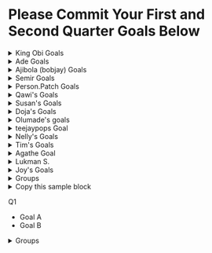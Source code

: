 # Please Commit Your First and Second Quarter Goals Below

<details>
  <summary> King Obi Goals </summary>
    Q1
  ---
  1. [Python Crash Course by Eric Matthes](https://www.amazon.com/Python-Crash-Course-2nd-Edition/dp/1593279280)
  - [Current Working] (https://github.com/King-Ob/2025_PCC)
  - 4-6 chapter per week
  - Why this book? It’s beginner-friendly and focuses on foundational programming skills in Python.
  - Project: Build a Movie Recommendation Tracker:
    - Use Python to store movie titles, genres, and ratings in a dictionary.
    - Allow users to input their favorite genres and output recommended movies from your list.

  2. [Automate the Boring Stuff with Python by Al Sweigart](https://automatetheboringstuff.com/)
  - Why this book? It introduces real-world problem-solving with Python.
  - Project: Create a Netflix Watch History Analyzer:
    - Scrape or analyze a CSV file containing movie-watching history.
    - Summarize stats like total watch time, favorite genres, and the number of movies watched per month.

Q2.
---
1. Write the Azure 400 devop exam
2. Azure pipeline
</details>


<details>
  <summary> Ade Goals </summary>

---
Jan
- Python Advanced Data Structures  ✅
- Github Actions with terraform deployment ✅
- https://6sense.com/tech/data-visualization/amazon-quicksight-market-share ✅
- AWS QuickSight ✅
- AWS Lambda - step functions ✅ (future enhancement, pass outputs)

Feb
- Azure Data Engineer fundamentals ✅
- Databricks Secrets scope ✅

Mar 
- PowerBI
- Tableau
- Snowflake
- DBT

Q2
- PySpark
- ACM Cert addition to website
- IAM project cross account access
- Thougthspot vizualization
- Powershell scripting 
- One AWS Professional Cert. (Solution Architect expires in Oct)
- Terraform cert renewal or higher cert? Vault?
- Dynatrace
- Prometheus
- Grafana 


Offset
- AWS EMR from scratch
- ArgoCD (here)[https://www.youtube.com/watch?v=B7Q-LcWK4TA]
- Complete ETL Project end to end
- Apache Kafka (In-progress - Pause)

</details>

<details>

  <summary> Ajibola (bobjay) Goals </summary>
  
---
Certified Kubernetes Administrator

Jan 

- Introduction
- Core Concepts
- Scheduling
- Logging & Monitoring
- App Lifecycle Management

Feb

- Cluster Maintenance
- Security
- Storage

March

- Networking
- Design and Install a Kubernetes Cluster
- Install "Kubernetes the Kubeadm Way"
- Troubleshooting
- Mock Exams
- CKA Certification Exam

Q2

April 

- CKAD

May

- KCNA
- AZ 104 

</details>


<details>

  <summary> Semir Goals </summary>
  
### CompTia Security+ Certification
---
Jan
- Risk Management
- Foundations of Cryptography
- Physical Security
- Identity and Account Management
- Tools of Trade

Feb
- Securing Individual Systems
- Securing the basic LAN
- Securing the wireless LANs
- Securing Virtual and Cloud Environments
- Securing Dedicated and Mobile Systems

March
- Secure Protocols and Applications
- Testing Infrastructure
- Business Security Impact
- Dealing with Incidents
- Practice Exams
- CompTia Security+ Exam
</details>


<details>

  <summary> Person.Patch Goals </summary>
  
---

  <p> 
  Kubestonaut <br>
  Comptia Security+<br>
  Improve Python Skillset<br>
  </p>



Q1
- Read Automate the boring stuff with python

Q2
- April: CKAD Certification
- June-July: KCNA Certification
- August: CKS Certification
- September: KCSA Certification

</details>

<details>

  <summary> Qawi's Goals </summary>
  
---

  <p> 
  Improve Front-end skills and learn Backend technologies<br>
  Improve Python skillset<br>
  Do more DSAs and Leetcode<br>
  </p>



Q1
- Jan: Learn and practice DSAs more, Work on a full-stack web app without the use of any BAAS
- Feb: Build a really simple CRUD application with Python
- Read Automate the boring stuff with python
- March:  Land an SE internship role 
</details>



<details>

  <summary> Susan's Goals </summary>
  
---

Q1
- [x] Study and Complete the **Microsoft AZ-104** exam. ✅

Q2
- [x] April: Acquire the **Microsoft Applied Skills: Secure storage for Azure Files and Azure Blob Storage** certification
- May: Study and Complete the AZ-500 exam.

</details>

<details>

  <summary> Doja's Goals </summary>
  
---

Q1
- Python refresh using Python Crash Course by Eric Matthes
- SQL refresh using SQL in 10mins by Ben Forta
- Pyspark Refresh using Big Data Analytics with Spark by Mohammed Guller

</details>

<details>

  <summary> Olumade's goals </summary>
  
---


Q1
  [Automate the Boring Stuff with Python by Al Sweigart](https://automatetheboringstuff.com/)
  - Why this book? It introduces real-world problem-solving with Python.
  - Project: Create a Football History Analyzer:
    - Scrape or analyze a CSV file containing historical football data.
    - API endpoint to analyze information(curl)
  [GIT/GITHUB]
  - Understanding GIT and version control
    - GIT basics, initializing a repository, staging, and committing changes.
  - Working with GitHub
    - Creating a GitHub repository
    - pushing/pulling
    - Cloning a repository
    - Other Github functions
    
  - Publish a minimum of two articles on Projects you developed on a preferred platform

</details>


<details>

  <summary> teejaypops Goal </summary>
  
---
Q1
- Complete 1/2 of SYO 701 
- Set up a lab.
- Practice & understand security measures" i.e honeynets, honeypots, etc.  
</details>

<details>
  <summary> Nelly's Goals </summary>

---
Q1
- Research and enroll in a Data Engineering bootcamp or training.
- Build Strong Foundation in Data Engineering Concepts.
- Get Hands-on with concepts learned.

</details>

<details>
  <summary> Tim's Goals </summary>

---
Q1
- Build foundational knowledge of multi-agent systems, their architecture, coordination, and communication mechanisms.
- Research and identify impactful use cases for multi-AI agents in key industries.
- Develop a working prototype of a multi-AI agent system focused on automating a specific task or solving a problem in a target industry.
- Study methods for evaluating the impact and scalability of AI agent solutions in real-world applications.

</details>

<details>

  <summary> Agathe Goal </summary>
  
---
Q1
- Indepently code python
- get better of understanding the if-else statements 
- create small project
- create big projects
   
</details>

<details>


  <summary> Lukman S. </summary>
  
---

  <p> 
  Duplicate this sample block from details tag opening to details tag closing <br>
  Add your name in the summary <br>
  Add your goals in the body <br>
  </p>

  Q1
  - Jupyter ONE
  - Jenkins
  - CICD
  - Azure refresher / AWS ...

  Q2 
  - AWS & Azure security
  - Jupyter ONE advanced
  - CSPM (May) Cloud Security Posture Management
  - Stated that will update. April 15th, 2025 1906 hours

</details>

<details>


  <summary> Joy's Goals </summary>
  
---

Q2
- Python for Data Engineering
- Git / Git Hub
- Pipeline (Airflow)
- Data Warehousing
- CI/CD Basics
- Data Modeling

</details>

<details>

---

  <summary> Groups </summary>
  Python
  <ul>
    <li>Edoboye</li>
    <li>Ade</li>
    <li>Qawi</li>
  </ul>

  K8S
  <ul>
    <li>Person1</li>
    <li>Person2</li>
  </ul>

  Cyber Security
   <ul>
    <li>Person1</li>
    <li>Person2</li>
  </ul>

</details>

<details>


  <summary> Copy this sample block </summary>
  
---

  <p> 
  Duplicate this sample block from details tag opening to details tag closing <br>
  Add your name in the summary <br>
  Add your goals in the body <br>
  </p>

</details>


Q1
- Goal A
- Goal B
</details>

<details>

---

  <summary> Groups </summary>
  Python
  <ul>
    <li>Edoboye</li>
    <li>Ade</li>
    <li>Qawi</li>
  </ul>

  K8S
  <ul>
    <li>Person1</li>
    <li>Person2</li>
  </ul>

  Cyber Security
   <ul>
    <li>Person1</li>
    <li>Person2</li>
  </ul>

</details>

